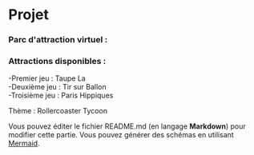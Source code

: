 # Projet
### **Parc d'attraction virtuel :** 
### Attractions disponibles :     
  -Premier jeu : Taupe La      
  -Deuxième jeu : Tir sur Ballon   
  -Troisième jeu : Paris Hippiques    

Thème : Rollercoaster Tycoon

Vous pouvez éditer le fichier README.md (en langage **Markdown**) pour modifier cette partie.
Vous pouvez générer des schémas en utilisant [Mermaid](https://github.com/mermaid-js/mermaid).
